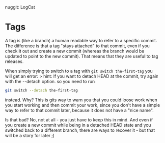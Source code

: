 nuggit: LogCat

# Tags

A tag is (like a branch) a human readable way to refer to a specific commit. The difference is that a tag "stays attached" to that commit, even if you check it out and create a new commit (whereas the branch would be updated to point to the new commit). That means that they are useful to tag releases.

When simply trying to switch to a tag with `git switch the-first-tag` you will get an error:
    > hint: If you want to detach HEAD at the commit, try again with the --detach option.
so you need to run
```bash
git switch --detach the-first-tag
```
instead. Why? This is gits way to warn you that you could loose work when you start working and then commit your work, since you don't have a simple way to refer to that commit later, because it does not have a "nice name".

Is that bad? No, not at all - you just have to keep this in mind. And even if you create a new commit while being in a detached HEAD state and you switched back to a different branch, there are ways to recover it - but that will be a story for later ;)
